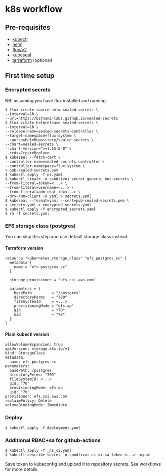# k8s workflow
## Pre-requisites
- [kubectl](https://kubernetes.io/docs/tasks/tools/install-kubectl/)
- [helm](https://helm.sh/docs/intro/install/)
- [flux/v2](https://fluxcd.io/flux/get-started/)
- [kubeseal](https://sealed-secrets.netlify.app/)
- [terraform](https://www.terraform.io/downloads.html) (optional)

## First time setup
### Encrypted secrets
NB: assuming you have flux installed and running
```
$ flux create source helm sealed-secrets \
--interval=1h \
--url=https://bitnami-labs.github.io/sealed-secrets
$ flux create helmrelease sealed-secrets \
--interval=1h \
--release-name=sealed-secrets-controller \
--target-namespace=flux-system \
--source=HelmRepository/sealed-secrets \
--chart=sealed-secrets \
--chart-version=">=1.15.0-0" \
--crds=CreateReplace
$ kubeseal --fetch-cert \
--controller-name=sealed-secrets-controller \
--controller-namespace=flux-system \
> pub-sealed-secrets.pem
$ kubectl apply -f ns.yaml
$ kubectl create -n spodlivoi secret generic bot-secrets \
--from-literal=token=<...> \
--from-literal=username=<...> \
--from-literal=adm_chat_id=<...> \
--dry-run=client -o yaml > secrets.yaml
$ kubeseal --format=yaml --cert=pub-sealed-secrets.pem \
< secrets.yaml > encrypted_secrets.yaml
$ kubectl apply -f encrypted_secrets.yaml
$ rm -f secrets.yaml
```

### EFS storage class (postgres)
You can skip this step and use default storage class instead.
#### Terraform version
```
resource "kubernetes_storage_class" "efs_postgres_sc" {
  metadata {
    name = "efs-postgres-sc"
  }

  storage_provisioner = "efs.csi.aws.com"

  parameters = {
    basePath         = "/postgres"
    directoryPerms   = "700"
    fileSystemId     = <...>
    provisioningMode = "efs-ap"
    gid              = "70"
    uid              = "70"
  }
}
```
#### Plain kubectl version
```
allowVolumeExpansion: true
apiVersion: storage.k8s.io/v1
kind: StorageClass
metadata:
  name: efs-postgres-sc
parameters:
  basePath: /postgres
  directoryPerms: "700"
  fileSystemId: <...>
  gid: "70"
  provisioningMode: efs-ap
  uid: "70"
provisioner: efs.csi.aws.com
reclaimPolicy: Delete
volumeBindingMode: Immediate
```

### Deploy
```
$ kubectl apply -f deployment.yaml
```

### Additional RBAC+sa for github-actions
```
$ kubectl apply -f _ns_ci.yaml
$ kubectl describe secret -n spodlivoi ns-si-sa-token-<...> -oyaml
```
Save token to kubeconfig and upload it to repository secrets. See workflows for more details.
